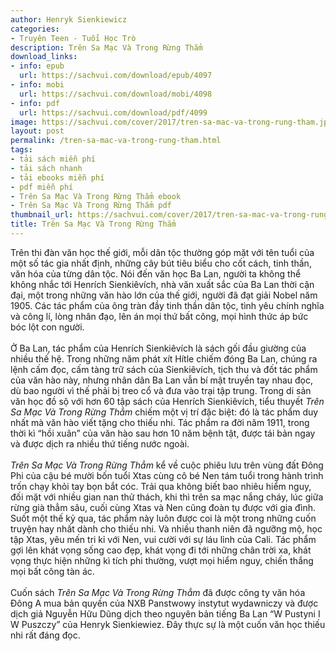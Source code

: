 ```yaml
---
author: Henryk Sienkiewicz
categories:
- Truyên Teen - Tuổi Học Trò
description: Trên Sa Mạc Và Trong Rừng Thẳm
download_links:
- info: epub
  url: https://sachvui.com/download/epub/4097
- info: mobi
  url: https://sachvui.com/download/mobi/4098
- info: pdf
  url: https://sachvui.com/download/pdf/4099
image: https://sachvui.com/cover/2017/tren-sa-mac-va-trong-rung-tham.jpg
layout: post
permalink: /tren-sa-mac-va-trong-rung-tham.html
tags:
- tải sách miễn phí
- tải sách nhanh
- tải ebooks miễn phí
- pdf miễn phí
- Trên Sa Mạc Và Trong Rừng Thẳm ebook
- Trên Sa Mạc Và Trong Rừng Thẳm pdf
thumbnail_url: https://sachvui.com/cover/2017/tren-sa-mac-va-trong-rung-tham.jpg
title: Trên Sa Mạc Và Trong Rừng Thẳm
---
```


 <div class="item-desc text-justify"> <p>Trên thi đàn văn học thế giới, mỗi dân tộc thường góp mặt với tên tuổi của một số tác gia nhất định, những cây bút tiêu biểu cho cốt cách, tinh thần, văn hóa của từng dân tộc. Nói đến văn học Ba Lan, người ta không thể không nhắc tới Henrích Sienkiêvích, nhà văn xuất sắc của Ba Lan thời cận đại, một trong những văn hào lớn của thế giới, người đã đạt giải Nobel năm 1905. Các tác phẩm của ông tràn đầy tinh thần dân tộc, tình yêu chính nghĩa và công lí, lòng nhân đạo, lên án mọi thứ bất công, mọi hình thức áp bức bóc lột con người.<br><br>Ở Ba Lan, tác phẩm của Henrích Sienkiêvích là sách gối đầu giường của nhiều thế hệ. Trong những năm phát xít Hítle chiếm đóng Ba Lan, chúng ra lệnh cấm đọc, cấm tàng trữ sách của Sienkiêvích, tịch thu và đốt tác phẩm của văn hào này, nhưng nhân dân Ba Lan vẫn bí mật truyền tay nhau đọc, dù bao người vì thế phải bị treo cổ và đưa vào trại tập trung. Trong di sản văn học đồ sộ với hơn 60 tập sách của Henrích Sienkiêvích, tiểu thuyết <em>Trên Sa Mạc Và Trong Rừng Thẳm</em> chiếm một vị trí đặc biệt: đó là tác phẩm duy nhất mà văn hào viết tặng cho thiếu nhi. Tác phẩm ra đời năm 1911, trong thời kì “hồi xuân” của văn hào sau hơn 10 năm bệnh tật, được tái bản ngay và được dịch ra nhiều thứ tiếng nước ngoài.<br><br><em>Trên Sa Mạc Và Trong Rừng Thẳm</em> kể về cuộc phiêu lưu trên vùng đất Đông Phi của cậu bé mười bốn tuổi Xtas cùng cô bé Nen tám tuổi trong hành trình trốn chạy khỏi tay bọn bắt cóc. Trải qua không biết bao nhiêu hiểm nguy, đối mặt với nhiều gian nan thử thách, khi thì trên sa mạc nắng cháy, lúc giữa rừng già thẳm sâu, cuối cùng Xtas và Nen cũng đoàn tụ được với gia đình. Suốt một thế kỷ qua, tác phẩm này luôn được coi là một trong những cuốn truyện hay nhất dành cho thiếu nhi. Và nhiều thanh niên đã ngưỡng mộ, học tập Xtas, yêu mến tri kỉ với Nen, vui cười với sự láu lỉnh của Cali. Tác phẩm gợi lên khát vọng sống cao đẹp, khát vọng đi tới những chân trời xa, khát vọng thực hiện những kì tích phi thường, vượt mọi hiểm nguy, chiến thắng mọi bất công tàn ác.<br><br>Cuốn sách <em>Trên Sa Mạc Và Trong Rừng Thẳm</em> đã được công ty văn hóa Đông A mua bản quyền của NXB Panstwowy instytut wydawniczy và được dịch giả Nguyễn Hữu Dũng dịch theo nguyên bản tiếng Ba Lan “W Pustyni I W Puszczy” của Henryk Sienkiewiez. Đây thực sự là một cuốn văn học thiếu nhi rất đáng đọc.</p> </div>